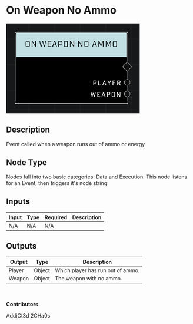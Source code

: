 # On Weapon No Ammo
![alt text](../../../.gitbook/assets/on-weapon-no-ammo.png)
## Description
Event called when a weapon runs out of ammo or energy

## Node Type
Nodes fall into two basic categories: Data and Execution. This node listens for an Event, then triggers it's node string.

## Inputs
| Input | Type | Required | Description |
|------------------|------------------|----------|--------------------------------------------------------------|
| N/A | N/A | N/A | |

## Outputs
| Output | Type | Description |
|------------------|------------------|--------------------------------------------------------------|
| Player | Object | Which player has run out of ammo.|
| Weapon | Object | The weapon with no ammo.|

\
\
**Contributors**

AddiCt3d 2CHa0s